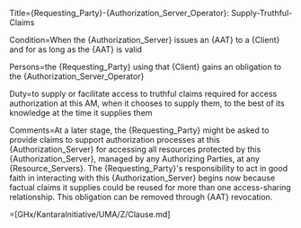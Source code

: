 Title={Requesting_Party}-{Authorization_Server_Operator}: Supply-Truthful-Claims

Condition=When the {Authorization_Server} issues an {AAT} to a {Client} and for as long as the {AAT} is valid

Persons=the {Requesting_Party} using that {Client} gains an obligation to the {Authorization_Server_Operator}

Duty=to supply or facilitate access to truthful claims required for access authorization at this AM, when it chooses to supply them, to the best of its knowledge at the time it supplies them

Comments=At a later stage, the {Requesting_Party} might be asked to provide claims to support authorization processes at this {Authorization_Server} for accessing all resources protected by this {Authorization_Server}, managed by any Authorizing Parties, at any {Resource_Servers}. The {Requesting_Party}'s responsibility to act in good faith in interacting with this {Authorization_Server} begins now because factual claims it supplies could be reused for more than one access-sharing relationship. This obligation can be removed through {AAT} revocation.

=[GHx/KantaraInitiative/UMA/Z/Clause.md]